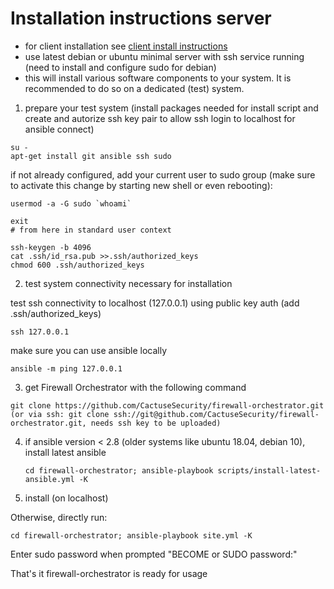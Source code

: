 # Installation instructions server

- for client installation see [client install instructions](client-eto-install.md)
- use latest debian or ubuntu minimal server with ssh service running (need to install and configure sudo for debian)
- this will install various software components to your system. It is recommended to do so on a dedicated (test) system.

1) prepare your test system (install packages needed for install script and create and autorize ssh key pair to allow ssh login to localhost for ansible connect)

```console
su -
apt-get install git ansible ssh sudo
```
if not already configured, add your current user to sudo group (make sure to activate this change by starting new shell or even rebooting):

```console
usermod -a -G sudo `whoami`

exit
# from here in standard user context

ssh-keygen -b 4096
cat .ssh/id_rsa.pub >>.ssh/authorized_keys
chmod 600 .ssh/authorized_keys
```

2) test system connectivity necessary for installation

test ssh connectivity to localhost (127.0.0.1) using public key auth (add .ssh/authorized_keys)

```console
ssh 127.0.0.1
```

make sure you can use ansible locally

```console
ansible -m ping 127.0.0.1
```

3) get Firewall Orchestrator with the following command

```console
git clone https://github.com/CactuseSecurity/firewall-orchestrator.git
(or via ssh: git clone ssh://git@github.com/CactuseSecurity/firewall-orchestrator.git, needs ssh key to be uploaded)
```

4) if ansible version < 2.8 (older systems like ubuntu 18.04, debian 10), install latest ansible 

       cd firewall-orchestrator; ansible-playbook scripts/install-latest-ansible.yml -K

5) install (on localhost)

Otherwise, directly run:

```console
cd firewall-orchestrator; ansible-playbook site.yml -K
```
Enter sudo password when prompted "BECOME or SUDO password:"

That's it firewall-orchestrator is ready for usage
